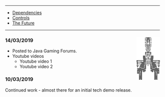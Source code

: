 * * *

* [Dependencies](DEPENDENCIES.md)
* [Controls](CONTROLS.md)
* [The Future](FUTURE.md)

* * *

### 14/03/2019 <img align="right" src="images/Ship9.png">

* Posted to Java Gaming Forums.
* Youtube videos
    * Youtube video 1
    * Youtube video 2

### 10/03/2019

Continued work - almost there for an initial tech demo release.

